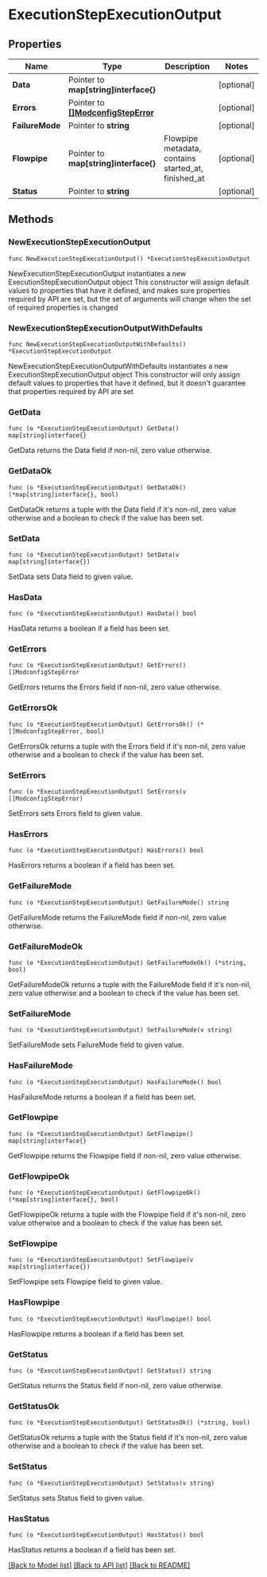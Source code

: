 # ExecutionStepExecutionOutput

## Properties

Name | Type | Description | Notes
------------ | ------------- | ------------- | -------------
**Data** | Pointer to **map[string]interface{}** |  | [optional] 
**Errors** | Pointer to [**[]ModconfigStepError**](ModconfigStepError.md) |  | [optional] 
**FailureMode** | Pointer to **string** |  | [optional] 
**Flowpipe** | Pointer to **map[string]interface{}** | Flowpipe metadata, contains started_at, finished_at | [optional] 
**Status** | Pointer to **string** |  | [optional] 

## Methods

### NewExecutionStepExecutionOutput

`func NewExecutionStepExecutionOutput() *ExecutionStepExecutionOutput`

NewExecutionStepExecutionOutput instantiates a new ExecutionStepExecutionOutput object
This constructor will assign default values to properties that have it defined,
and makes sure properties required by API are set, but the set of arguments
will change when the set of required properties is changed

### NewExecutionStepExecutionOutputWithDefaults

`func NewExecutionStepExecutionOutputWithDefaults() *ExecutionStepExecutionOutput`

NewExecutionStepExecutionOutputWithDefaults instantiates a new ExecutionStepExecutionOutput object
This constructor will only assign default values to properties that have it defined,
but it doesn't guarantee that properties required by API are set

### GetData

`func (o *ExecutionStepExecutionOutput) GetData() map[string]interface{}`

GetData returns the Data field if non-nil, zero value otherwise.

### GetDataOk

`func (o *ExecutionStepExecutionOutput) GetDataOk() (*map[string]interface{}, bool)`

GetDataOk returns a tuple with the Data field if it's non-nil, zero value otherwise
and a boolean to check if the value has been set.

### SetData

`func (o *ExecutionStepExecutionOutput) SetData(v map[string]interface{})`

SetData sets Data field to given value.

### HasData

`func (o *ExecutionStepExecutionOutput) HasData() bool`

HasData returns a boolean if a field has been set.

### GetErrors

`func (o *ExecutionStepExecutionOutput) GetErrors() []ModconfigStepError`

GetErrors returns the Errors field if non-nil, zero value otherwise.

### GetErrorsOk

`func (o *ExecutionStepExecutionOutput) GetErrorsOk() (*[]ModconfigStepError, bool)`

GetErrorsOk returns a tuple with the Errors field if it's non-nil, zero value otherwise
and a boolean to check if the value has been set.

### SetErrors

`func (o *ExecutionStepExecutionOutput) SetErrors(v []ModconfigStepError)`

SetErrors sets Errors field to given value.

### HasErrors

`func (o *ExecutionStepExecutionOutput) HasErrors() bool`

HasErrors returns a boolean if a field has been set.

### GetFailureMode

`func (o *ExecutionStepExecutionOutput) GetFailureMode() string`

GetFailureMode returns the FailureMode field if non-nil, zero value otherwise.

### GetFailureModeOk

`func (o *ExecutionStepExecutionOutput) GetFailureModeOk() (*string, bool)`

GetFailureModeOk returns a tuple with the FailureMode field if it's non-nil, zero value otherwise
and a boolean to check if the value has been set.

### SetFailureMode

`func (o *ExecutionStepExecutionOutput) SetFailureMode(v string)`

SetFailureMode sets FailureMode field to given value.

### HasFailureMode

`func (o *ExecutionStepExecutionOutput) HasFailureMode() bool`

HasFailureMode returns a boolean if a field has been set.

### GetFlowpipe

`func (o *ExecutionStepExecutionOutput) GetFlowpipe() map[string]interface{}`

GetFlowpipe returns the Flowpipe field if non-nil, zero value otherwise.

### GetFlowpipeOk

`func (o *ExecutionStepExecutionOutput) GetFlowpipeOk() (*map[string]interface{}, bool)`

GetFlowpipeOk returns a tuple with the Flowpipe field if it's non-nil, zero value otherwise
and a boolean to check if the value has been set.

### SetFlowpipe

`func (o *ExecutionStepExecutionOutput) SetFlowpipe(v map[string]interface{})`

SetFlowpipe sets Flowpipe field to given value.

### HasFlowpipe

`func (o *ExecutionStepExecutionOutput) HasFlowpipe() bool`

HasFlowpipe returns a boolean if a field has been set.

### GetStatus

`func (o *ExecutionStepExecutionOutput) GetStatus() string`

GetStatus returns the Status field if non-nil, zero value otherwise.

### GetStatusOk

`func (o *ExecutionStepExecutionOutput) GetStatusOk() (*string, bool)`

GetStatusOk returns a tuple with the Status field if it's non-nil, zero value otherwise
and a boolean to check if the value has been set.

### SetStatus

`func (o *ExecutionStepExecutionOutput) SetStatus(v string)`

SetStatus sets Status field to given value.

### HasStatus

`func (o *ExecutionStepExecutionOutput) HasStatus() bool`

HasStatus returns a boolean if a field has been set.


[[Back to Model list]](../README.md#documentation-for-models) [[Back to API list]](../README.md#documentation-for-api-endpoints) [[Back to README]](../README.md)


